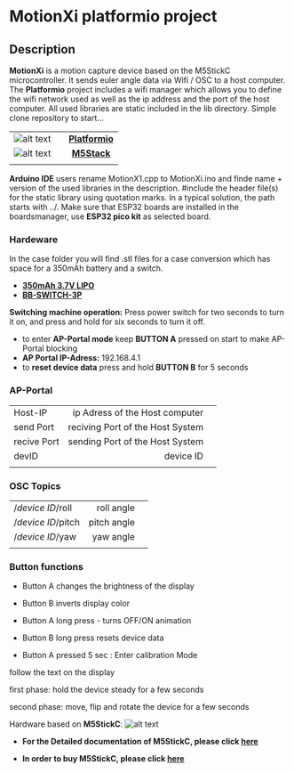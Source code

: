 # MotionXi platformio project

## Description

**MotionXi** is a motion capture device based on the M5StickC microcontroller. It sends euler angle data via Wifi / OSC to a host computer.
The **Platformio** project includes a wifi manager which allows you to define the wifi network used as well as the ip address and the port of the host computer.
All used libraries are static included in the lib directory. Simple clone repository to start...


|  |   |   |
|:---:|:---:| :---:|
| ![alt text](https://cdn.platformio.org/images/platformio-logo-xs.fd6e881d.png "Platformio Logo ")  |  | **[Platformio](https://www.platformio.org "Platformio")**  |
| ![alt text](https://m5stack.oss-cn-shenzhen.aliyuncs.com/image/icon/LOGO.jpg "M5Stack Logo Logo ")     | |   **[M5Stack](https://m5stack.com/ "M5Stack")** |
|  | |    |

**Arduino IDE** users rename MotionX1.cpp to MotionXi.ino and finde name + version of the used libraries in the description.
#include the header file(s) for the static library using quotation marks. In a typical solution, the path starts with ../<library project name>.
Make sure that ESP32 boards are installed in the boardsmanager, use **ESP32 pico kit** as selected board.

### Hardeware
In the case folder you will find .stl files for a case conversion which has space for a 350mAh battery and a switch.

* **[350mAh 3.7V LIPO](https://www.berrybase.de/strom/batterien-akkus/industrieakkus/lp-552035-lithium-polymer/lipo-akku-3-7v-350mah-mit-2-pin-jst-stecker?c=363 "berrybase.de")**
* **[BB-SWITCH-3P](https://www.berrybase.de/bauelemente/schalter-taster/mikroschalter-taster/3-poliger-schiebeschalter-f-252-r-breadboards "berrybase.de")**

**Switching machine operation:** Press power switch for two seconds to turn it on, and press and hold for six seconds to turn it off.

* to enter **AP-Portal mode** keep **BUTTON A** pressed on start to make AP-Portal blocking
* **AP Portal IP-Adress:** 192.168.4.1
* to **reset device data** press and hold **BUTTON B** for 5 seconds

### AP-Portal
|   |   |   |
|:---|---:|---:|
|Host-IP  | ip Adress of the Host computer |
|send Port    | reciving Port of the Host System|
| recive Port | sending Port of the Host System|
|devID  | device ID |
|||

### OSC Topics
|   |   |   |
|:---|---:|---:|
|/_device ID_/roll  | roll angle |
|/_device ID_/pitch    | pitch angle|
| /_device ID_/yaw | yaw angle|
|||

### Button functions

* Button A changes the brightness of the display
* Button B inverts display color
* Button A long press - turns OFF/ON animation
* Button B long press resets device data

* Button A pressed 5 sec : Enter calibration Mode

follow the text on the display

first phase: hold the device steady for a few seconds

second phase: move, flip and rotate the device for a few seconds


Hardware based on **M5StickC**:
![alt text](https://m5stack.oss-cn-shenzhen.aliyuncs.com/image/m5-docs_content/core/m5stickc_01.png "M5StickC")


* **For the Detailed documentation of M5StickC, please click [here](https://docs.m5stack.com/#/en/core/m5stickc)**

* **In order to buy M5StickC, please click [here](https://m5stack-store.myshopify.com/collections/m5-core/products/stick-c)**


